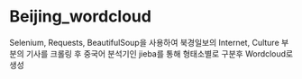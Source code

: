 # Beijing_wordcloud

Selenium, Requests, BeautifulSoup을 사용하여 북경일보의 Internet, Culture 부분의 기사를 크롤링 후 중국어 분석기인 jieba를 통해 형태소별로 구분후 Wordcloud로 생성
